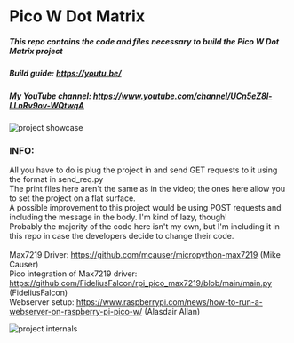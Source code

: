 # **Pico W Dot Matrix**
##### This repo contains the code and files necessary to build the Pico W Dot Matrix project <br/>
##### Build guide: https://youtu.be/ <br/>
##### My YouTube channel: https://www.youtube.com/channel/UCn5eZ8l-LLnRv9ov-WQtwqA

![project showcase](./images/thumbnail.jpg)

### **INFO:**<br/>
All you have to do is plug the project in and send GET requests to it using the format in send_req.py <br/>
The print files here aren't the same as in the video; the ones here allow you to set the project on a flat surface. <br/> 
A possible improvement to this project would be using POST requests and including the message in the body. I'm kind of lazy, though! <br/>
Probably the majority of the code here isn't my own, but I'm including it in this repo in case the developers decide to change their code. <br/> <br/>
Max7219 Driver: https://github.com/mcauser/micropython-max7219 (Mike Causer) <br/>
Pico integration of Max7219 driver: https://github.com/FideliusFalcon/rpi_pico_max7219/blob/main/main.py (FideliusFalcon) <br/>
Webserver setup: https://www.raspberrypi.com/news/how-to-run-a-webserver-on-raspberry-pi-pico-w/ (Alasdair Allan) <br/>

![project internals](./images/internals.jpg)
